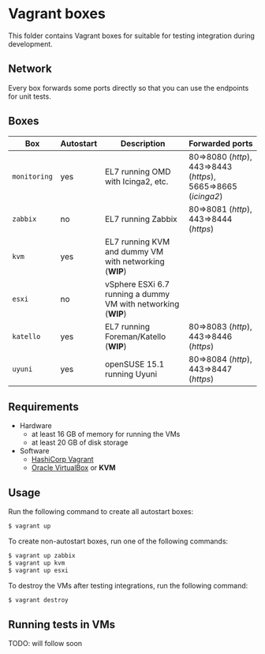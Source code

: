 # Vagrant boxes

This folder contains Vagrant boxes for suitable for testing integration during development.

## Network

Every box forwards some ports directly so that you can use the endpoints for unit tests.

## Boxes

| Box | Autostart | Description | Forwarded ports |
| --- | --------- | ----------- | --------------- |
| ``monitoring`` | yes | EL7 running OMD with Icinga2, etc. | 80=>8080 (*http*), 443=>8443 (*https*), 5665=>8665 (*icinga2*) |
| ``zabbix`` | no | EL7 running Zabbix | 80=>8081 (*http*), 443=>8444 (*https*) |
| ``kvm`` | yes | EL7 running KVM and dummy VM with networking (**WIP**) | |
| ``esxi`` | no | vSphere ESXi 6.7 running a dummy VM with networking (**WIP**) | |
| ``katello`` | yes | EL7 running Foreman/Katello (**WIP**) | 80=>8083 (*http*), 443=>8446 (*https*) |
| ``uyuni`` | yes | openSUSE 15.1 running Uyuni | 80=>8084 (*http*), 443=>8447 (*https*) |

## Requirements

- Hardware
  - at least 16 GB of memory for running the VMs
  - at least 20 GB of disk storage
- Software
  - [HashiCorp Vagrant](https://vagrantup.com)
  - [Oracle VirtualBox](https://virtualbox.org) or **KVM**

## Usage

Run the following command to create all autostart boxes:

```bash
$ vagrant up
```

To create non-autostart boxes, run one of the following commands:

```bash
$ vagrant up zabbix
$ vagrant up kvm
$ vagrant up esxi
```

To destroy the VMs after testing integrations, run the following command:

```bash
$ vagrant destroy
```

## Running tests in VMs

TODO: will follow soon
